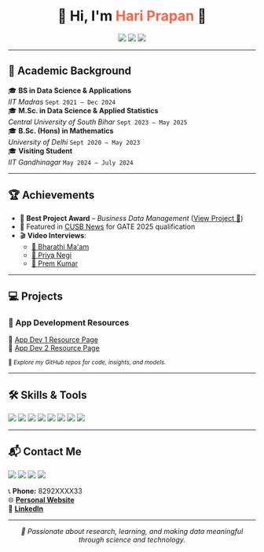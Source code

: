 <h1 align="center">🌟 Hi, I'm <span style="color:#ff6347;">Hari Prapan</span> 👋</h1>

<p align="center">
  <img src="https://img.shields.io/badge/Research-Scholar-8A2BE2?style=for-the-badge&logo=academia&logoColor=white"/>
  <img src="https://img.shields.io/badge/AI/ML%20Intern-NIELIT-228B22?style=for-the-badge&logo=python&logoColor=white"/>
  <img src="https://img.shields.io/badge/IIT%20Gandhinagar-2025-blueviolet?style=for-the-badge&logo=google-scholar"/>
</p>

---

## 🧠 Academic Background

🎓 **BS in Data Science & Applications**  
*IIT Madras* `Sept 2021 – Dec 2024`  
🎓 **M.Sc. in Data Science & Applied Statistics**  
*Central University of South Bihar* `Sept 2023 – May 2025`  
🎓 **B.Sc. (Hons) in Mathematics**  
*University of Delhi* `Sept 2020 – May 2023`  
🎓 **Visiting Student**  
*IIT Gandhinagar* `May 2024 – July 2024`  

---

## 🏆 Achievements

- 🥇 **Best Project Award** – *Business Data Management* ([View Project 🔗](https://study.iitm.ac.in/student-achievements/projects/BDM))  
- 📰 Featured in [CUSB News](https://www.cusb.ac.in) for GATE 2025 qualification  
- 🎬 **Video Interviews**:  
  - [🎤 Bharathi Ma'am](https://www.youtube.com/watch?v=jUEzxkm8XzY)  
  - [🎤 Priya Negi](https://youtu.be/yFOj48K0UbU?si=IBKJ9UZ8NYXZv5vT&t=1)  
  - [🎤 Prem Kumar](https://youtu.be/uZBHNj66500?si=trGapu0IWmfWV293)

---

## 💻 Projects

### 📲 App Development Resources

🔹 [App Dev 1 Resource Page](https://sites.google.com/ds.study.iitm.ac.in/hari-prapan/home/projects/app-dev-1-resource)  
🔹 [App Dev 2 Resource Page](https://sites.google.com/ds.study.iitm.ac.in/hari-prapan/home/projects/app-dev-2-resource)

<sub>🧠 *Explore my GitHub repos for code, insights, and models.*</sub>

---

## 🛠️ Skills & Tools

<p>
  <img src="https://img.shields.io/badge/Python-3776AB?style=for-the-badge&logo=python&logoColor=white"/>
  <img src="https://img.shields.io/badge/R-276DC3?style=for-the-badge&logo=r&logoColor=white"/>
  <img src="https://img.shields.io/badge/SQL-4479A1?style=for-the-badge&logo=mysql&logoColor=white"/>
  <img src="https://img.shields.io/badge/TensorFlow-FF6F00?style=for-the-badge&logo=tensorflow&logoColor=white"/>
  <img src="https://img.shields.io/badge/PyTorch-EE4C2C?style=for-the-badge&logo=pytorch&logoColor=white"/>
  <img src="https://img.shields.io/badge/Git-F05032?style=for-the-badge&logo=git&logoColor=white"/>
  <img src="https://img.shields.io/badge/Jupyter-F37626?style=for-the-badge&logo=jupyter&logoColor=white"/>
  <img src="https://img.shields.io/badge/Docker-2496ED?style=for-the-badge&logo=docker&logoColor=white"/>
</p>


---

## 📬 Contact Me

<p>
  <img src="https://img.shields.io/badge/Gmail-prapanhari01@gmail.com-D14836?style=flat&logo=gmail&logoColor=white"/>
  <img src="https://img.shields.io/badge/IITGN-23120043@iitgn.ac.in-blue?style=flat&logo=google"/>
  <img src="https://img.shields.io/badge/IITM-21f3002087@ds.study.iitm.ac.in-red?style=flat&logo=google"/>
  <img src="https://img.shields.io/badge/DU-mat20.1369.hari@sgndkc.du.ac.in-green?style=flat&logo=google"/>
</p>

📞 **Phone:** 8292XXXX33  
🌐 [**Personal Website**](https://sites.google.com/ds.study.iitm.ac.in/hari-prapan/)  
🔗 [**LinkedIn**](https://www.linkedin.com/in/hariprapan/)

---

<p align="center"><em>🌱 Passionate about research, learning, and making data meaningful through science and technology.</em></p>
